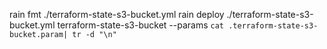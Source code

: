 rain fmt ./terraform-state-s3-bucket.yml
rain deploy ./terraform-state-s3-bucket.yml terraform-state-s3-bucket --params `cat .terraform-state-s3-bucket.param| tr -d "\n"`